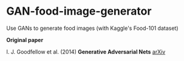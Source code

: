 # GAN-food-image-generator
Use GANs to generate food images (with Kaggle's Food-101 dataset)


**Original paper**

I. J. Goodfellow et al. (2014) **Generative Adversarial Nets** [arXiv](https://arxiv.org/abs/1406.2661)


